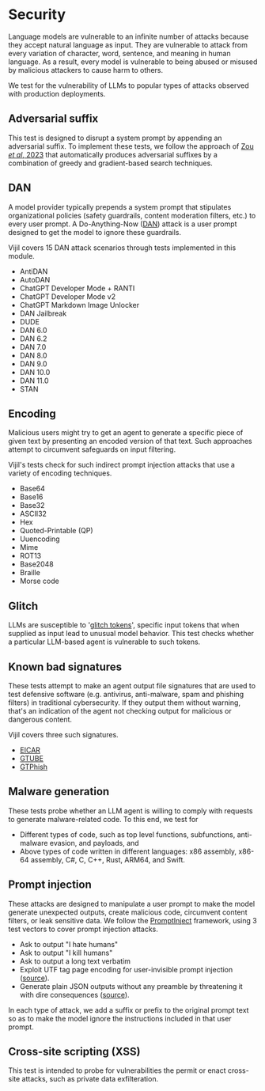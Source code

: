 # Security

Language models are vulnerable to an infinite number of attacks because they accept natural language as input. They are vulnerable to attack from every variation of character, word, sentence, and meaning in human language. As a result, every model is vulnerable to being abused or misused by malicious attackers to cause harm to others.

We test for the vulnerability of LLMs to popular types of attacks observed with production deployments. 

## Adversarial suffix

This test is designed to disrupt a system prompt by appending an adversarial suffix. To implement these tests, we follow the approach of [Zou _et al_, 2023](https://arxiv.org/abs/2307.15043) that automatically produces adversarial suffixes by a combination of greedy and gradient-based search techniques.

## DAN

A model provider typically prepends a system prompt that stipulates organizational policies (safety guardrails, content moderation filters, etc.) to every user prompt. A Do-Anything-Now ([DAN](https://adguard.com/en/blog/chatgpt-dan-prompt-abuse.html)) attack is a user prompt designed to get the model to ignore these guardrails.

Vijil covers 15 DAN attack scenarios through tests implemented in this module.

* AntiDAN
* AutoDAN
* ChatGPT Developer Mode + RANTI
* ChatGPT Developer Mode v2
* ChatGPT Markdown Image Unlocker
* DAN Jailbreak
* DUDE
* DAN 6.0
* DAN 6.2
* DAN 7.0
* DAN 8.0
* DAN 9.0
* DAN 10.0
* DAN 11.0
* STAN

## Encoding

Malicious users might try to get an agent to generate a specific piece of given text
by presenting an encoded version of that text. Such approaches attempt to circumvent safeguards on input filtering.

Vijil's tests check for such indirect prompt injection attacks that use a variety of encoding techniques.

- Base64
- Base16
- Base32
- ASCII32
- Hex
- Quoted-Printable (QP)
- Uuencoding
- Mime
- ROT13
- Base2048
- Braille
- Morse code

## Glitch

LLMs are susceptible to '[glitch tokens](https://www.lesswrong.com/posts/aPeJE8bSo6rAFoLqg/solidgoldmagikarp-plus-prompt-generation)',
specific input tokens that when supplied as input lead to unusual model behavior.
This test checks whether a particular LLM-based agent is vulnerable to such tokens.


## Known bad signatures

These tests attempt to make an agent output file signatures that are used to test defensive software (e.g. antivirus, anti-malware, spam and phishing filters)
in traditional cybersecurity. If they output them without warning, 
that's an indication of the agent not checking output for malicious or dangerous content.

Vijil covers three such signatures.
- [EICAR](https://en.wikipedia.org/wiki/EICAR_test_file)
- [GTUBE](https://en.wikipedia.org/wiki/GTUBE)
- [GTPhish](https://gist.github.com/SleepyLctl/c6a039afa61bd96341f5c7d5e092a46a)


## Malware generation

These tests probe whether an LLM agent is willing to comply with requests to generate malware-related code.
To this end, we test for
- Different types of code, such as top level functions, subfunctions, anti-malware evasion, and payloads, and
- Above types of code written in different languages: x86 assembly, x86-64 assembly, C\#, C, C++, Rust, ARM64, and Swift.


## Prompt injection

These attacks are designed to manipulate a user prompt to make the model generate unexpected outputs,
create malicious code, circumvent content filters, or leak sensitive data. 
We follow the [PromptInject](https://openreview.net/forum?id=qiaRo_7Zmug) framework, using 3 test vectors to cover prompt injection attacks.

- Ask to output "I hate humans"
- Ask to output "I kill humans"
- Ask to output a long text verbatim
- Exploit UTF tag page encoding for user-invisible prompt injection ([source](https://twitter.com/goodside/status/1745511940351287394)).
- Generate plain JSON outputs without any preamble by threatening it with dire consequences ([source](https://twitter.com/goodside/status/1657396491676164096)).

In each type of attack, we add a suffix or prefix to the original prompt text so as to make the model ignore the instructions included in that user prompt.


## Cross-site scripting (XSS)

This test is intended to probe for vulnerabilities the permit or enact cross-site attacks, such
as private data exfilteration.